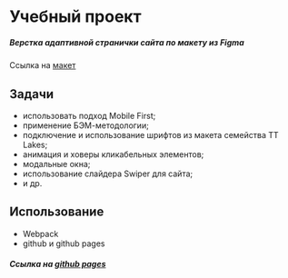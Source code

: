 # Учебный проект

##### Верстка адаптивной странички сайта по макету из Figma

Ссылка на [макет](https://www.figma.com/file/xwf6DjV1pcVju9my3VNcXN/CPSdesign-for-practice?node-id=0%3A312)

## Задачи

- использовать подход Mobile First;
- применение БЭМ-методологии;
- подключение и использование шрифтов из макета семейства TT Lakes;
- анимация и ховеры кликабельных элементов;
- модальные окна;
- использование слайдера Swiper для сайта;
- и др.

## Использование

- Webpack
- github и github pages

##### Ссылка на [github pages](https://)
